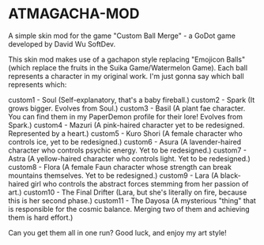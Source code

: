 # ATMAGACHA-MOD
A simple skin mod for the game "Custom Ball Merge" - a GoDot game developed by David Wu SoftDev.

This skin mod makes use of a gachapon style replacing "Emojicon Balls" (which replace the fruits in the Suika Game/Watermelon Game). Each ball represents a character in my original work.
I'm just gonna say which ball represents which:

custom1 - Soul (Self-explanatory, that's a baby fireball.)
custom2 - Spark (It grows bigger. Evolves from Soul.)
custom3 - Basil (A plant fae character. You can find them in my PaperDemon profile for their lore! Evolves from Spark.)
custom4 - Mazuri (A pink-haired character yet to be redesigned. Represented by a heart.)
custom5 - Kuro Shori (A female character who controls ice, yet to be redesigned.)
custom6 - Asura (A lavender-haired character who controls psychic energy. Yet to be redesigned.)
custom7 - Astra (A yellow-haired character who controls light. Yet to be redesigned.)
custom8 - Flora (A female Faun character whose strength can break mountains themselves. Yet to be redesigned.)
custom9 - Lara (A black-haired girl who controls the abstract forces stemming from her passion of art.)
custom10 - The Final Drifter (Lara, but she's literally on fire, because this is her second phase.)
custom11 - The Dayosa (A mysterious "thing" that is responsible for the cosmic balance. Merging two of them and achieving them is hard effort.)

Can you get them all in one run? Good luck, and enjoy my art style!
